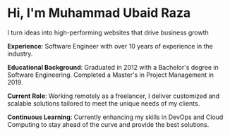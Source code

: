 # Hi, I'm Muhammad Ubaid Raza

I turn ideas into high-performing websites that drive business growth

**Experience**: Software Engineer with over 10 years of experience in the industry.

**Educational Background**: Graduated in 2012 with a Bachelor's degree in Software Engineering. Completed a Master's in Project Management in 2019.

**Current Role**: Working remotely as a freelancer, I deliver customized and scalable solutions tailored to meet the unique needs of my clients.

**Continuous Learning**: Currently enhancing my skills in DevOps and Cloud Computing to stay ahead of the curve and provide the best solutions.
<!--
**Explore My Work**: Check out my latest projects and contributions on my [GitHub Profile](https://github.com/mubaidr) -->
